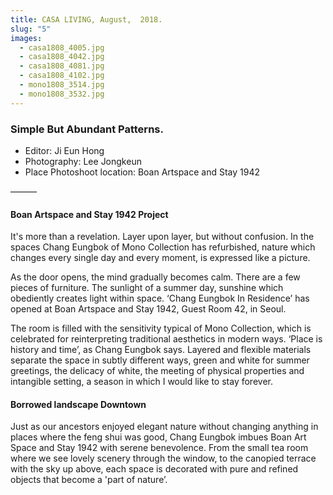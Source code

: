 ```yaml
---
title: CASA LIVING, August,  2018.
slug: "5"
images:
  - casa1808_4005.jpg
  - casa1808_4042.jpg
  - casa1808_4081.jpg
  - casa1808_4102.jpg
  - mono1808_3514.jpg
  - mono1808_3532.jpg
---
```


### Simple But Abundant Patterns.

* Editor: Ji Eun Hong
* Photography: Lee Jongkeun
* Place Photoshoot location: Boan Artspace and Stay 1942

&mdash;&mdash;&mdash;

#### Boan Artspace and Stay 1942 Project

It's more than a revelation. Layer upon layer, but without confusion. In the spaces Chang Eungbok  of Mono Collection  has refurbished, nature which changes every single day and every moment, is expressed like a picture.

As the door opens, the mind gradually becomes calm. There are a  few pieces of furniture. The sunlight of a summer day,  sunshine which obediently creates light within space. ‘Chang Eungbok In Residence’  has opened at Boan Artspace and Stay 1942, Guest Room 42, in Seoul.

The room is filled with the sensitivity typical of Mono Collection, which  is celebrated for reinterpreting traditional aesthetics in modern ways. ‘Place is history and time’, as Chang Eungbok says.  Layered and flexible materials separate the space  in subtly different ways, green and white for summer greetings,  the delicacy of white, the meeting of physical properties and  intangible setting, a season in which I would like to stay forever.

#### Borrowed landscape Downtown

Just as our ancestors enjoyed elegant  nature without  changing anything  in places where the feng shui was good, Chang Eungbok imbues Boan Art Space and Stay 1942 with serene benevolence. From the small tea room where we see lovely scenery through the window,  to the  canopied terrace with the sky up above, each space is decorated with pure and refined objects that become a 'part of nature’.
